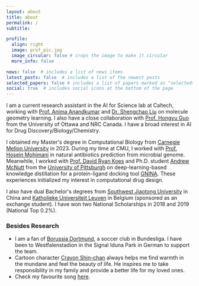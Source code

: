 ```yaml
---
layout: about
title: about
permalink: /
subtitle: 

profile:
  align: right
  image: prof_pic.jpg
  image_circular: false # crops the image to make it circular
  more_info: false

news: false  # includes a list of news items
latest_posts: false  # includes a list of the newest posts
selected_papers: false # includes a list of papers marked as "selected={true}"
social: true  # includes social icons at the bottom of the page
---
```


I am a current research assistant in the AI for Science lab at Caltech, working with [Prof. Anima Anandkumar](http://tensorlab.cms.caltech.edu/users/anima/) and [Dr. Shengchao Liu](https://chao1224.github.io/) on molecule geometry learning. I also have a close collaboration with [Prof. Hongyu Guo](https://uniweb.uottawa.ca/members/4499/profile?embed=2) from the University of Ottawa and NRC Canada. I have a broad interest in AI for Drug Discovery/Biology/Chemistry.

I obtained my Master's degree in Computational Biology from [Carnegie Mellon University](https://www.cmu.edu/) in 2023. During my time at CMU, I worked with [Prof. Hosein Mohimani](https://cbd.cmu.edu/people/mohimani.html) in natural antibiotics prediction from microbial genome. Meanwhile, I worked with [Prof. David Ryan Koes](https://bits.csb.pitt.edu/) and Ph.D. student [Andrew McNutt](https://drewnutt.github.io/) from the [University of Pittsburgh](https://www.pitt.edu/) on deep-learning-based knowledge distillation for a protein-ligand docking tool [GNINA](https://github.com/gnina/gnina). These experiences initialized my interest in computational drug design.

I also have dual Bachelor's degrees from [Southwest Jiaotong University](https://en.swjtu.edu.cn/) in China and [Katholieke Universiteit Leuven](https://www.kuleuven.be/english/kuleuven) in Belgium (sponsored as an exchange student). I have won two National Scholarships in 2018 and 2019 (National Top 0.2%).

### Besides Research
* I am a fan of [Borussia Dortmund](https://www.bvb.de/eng), a soccer club in Bundesliga. I have been to Westfalenstadion in the Signal Iduna Park in German to support the team.
* Cartoon character [Crayon Shin-chan](https://en.wikipedia.org/wiki/Crayon_Shin-chan) always helps me find warmth in the mundane and feel the beauty of life. He inspires me to take responsibility in my family and provide a better life for my loved ones.
* Check my favourite song [here](https://www.youtube.com/watch?v=-m7Hgzbvm30).
